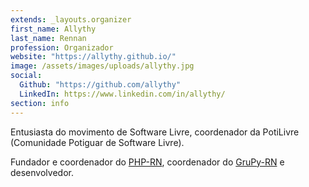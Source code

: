 ```yaml
---
extends: _layouts.organizer
first_name: Allythy
last_name: Rennan
profession: Organizador
website: "https://allythy.github.io/"
image: /assets/images/uploads/allythy.jpg
social:
  Github: "https://github.com/allythy"
  LinkedIn: https://www.linkedin.com/in/allythy/
section: info
---
```


Entusiasta do movimento de Software Livre, coordenador da PotiLivre (Comunidade Potiguar de Software Livre).

Fundador e coordenador do [PHP-RN](https://twitter.com/phprn), coordenador do [GruPy-RN](https://www.facebook.com/grupyrn/) e desenvolvedor.
